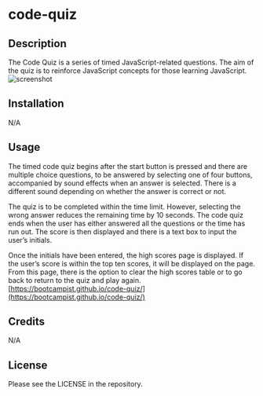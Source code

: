 # code-quiz


## Description

The Code Quiz is a series of timed JavaScript-related questions. The aim of the quiz is to reinforce JavaScript concepts for those learning JavaScript. 
![screenshot](https://github.com/bootcampist/code-quiz/assets/152117886/d104d8c5-9972-4211-8b73-f11a020e4d4f)


## Installation

N/A

## Usage

The timed code quiz begins after the start button is pressed and there are multiple choice questions, to be answered by selecting one of four buttons, accompanied by sound effects when an answer is selected. There is a different sound depending on whether the answer is correct or not.

The quiz is to be completed within the time limit. However, selecting the wrong answer reduces the remaining time by 10 seconds. The code quiz ends when the user has either answered all the questions or the time has run out. The score is then displayed and there is a text box to input the user’s initials. 

Once the initials have been entered, the high scores page is displayed. If the user’s score is within the top ten scores, it will be displayed on the page. From this page, there is the option to clear the high scores table or to go back to return to the quiz and play again.
[https://bootcampist.github.io/code-quiz/](https://bootcampist.github.io/code-quiz/)



## Credits

N/A

## License

Please see the LICENSE in the repository.
